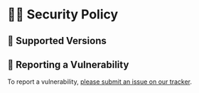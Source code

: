 # 👮‍♀️ Security Policy

## 📀 Supported Versions

## 🚨 Reporting a Vulnerability

To report a vulnerability, [please submit an issue on our tracker](https://github.com/NASA-PDS/s3-browser/issues/new?template=vulnerability-issue.md).
